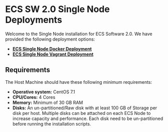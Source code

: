 # ECS SW 2.0 Single Node Deployments

Welcome to the Single Node installation for ECS Software 2.0. We have provided the following deployment options: 


- **[ECS Single Node Docker Deployment](https://github.com/EMCECS/ECS-CommunityEdition/blob/master/Documentation/ECS-SingleNode-Instructions.md "ECS Single Node Deployment Information")**
- **[ECS Single Node Vagrant Deployment](https://github.com/EMCECS/ECS-CommunityEdition/blob/master/Documentation/ECS-SingleNode-Vagrant-Instructions.md "ECS Single Node Vagrant Deployment Information")**


## Requirements

The Host Machine should have these following minimum requirements: 

- **Operative system:** CentOS 7.1
- **CPU/Cores:** 4 Cores
- **Memory:** Minimum of 30 GB RAM
- **Disks:** An un-partitioned/Raw disk with at least 100 GB of Storage per disk per host. Multiple disks can be attached on each ECS Node to increase capacity and performance. Each disk need to be un-partitioned before running the installation scripts.